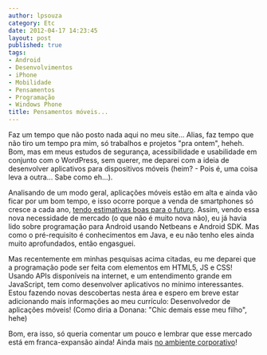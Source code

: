 ```yaml
---
author: lpsouza
category: Etc
date: 2012-04-17 14:23:45
layout: post
published: true
tags:
- Android
- Desenvolvimentos
- iPhone
- Mobilidade
- Pensamentos
- Programação
- Windows Phone
title: Pensamentos móveis...
---
```


Faz um tempo que não posto nada aqui no meu site... Alias, faz tempo que não tiro um tempo pra mim, só trabalhos e projetos "pra ontem", heheh. Bom, mas em meus estudos de segurança, acessibilidade e usabilidade em conjunto com o WordPress, sem querer, me deparei com a ideia de desenvolver aplicativos para dispositivos móveis (heim? - Pois é, uma coisa leva a outra... Sabe como eh...).

Analisando de um modo geral, aplicações móveis estão em alta e ainda vão ficar por um bom tempo, e isso ocorre porque a venda de smartphones só cresce a cada ano, [tendo estimativas boas para o futuro](http://g1.globo.com/tecnologia/noticia/2012/04/smartphones-terao-1-bilhao-de-unidades-vendidas-em-2014.html). Assim, vendo essa nova necessidade de mercado (o que não é muito nova não), eu já havia lido sobre programação para Android usando Netbeans e Android SDK. Mas como o pré-requisito é conhecimentos em Java, e eu não tenho eles ainda muito aprofundados, então engasguei.

Mas recentemente em minhas pesquisas acima citadas, eu me deparei que a programação pode ser feita com elementos em HTML5, JS e CSS! Usando APIs disponíveis na internet, e um entendimento grande em JavaScript, tem como desenvolver aplicativos no mínimo interessantes. Estou fazendo novas descobertas nesta área e espero em breve estar adicionando mais informações ao meu currículo: Desenvolvedor de aplicações móveis! (Como diria a Donana: "Chic demais esse meu filho", hehe)

Bom, era isso, só queria comentar um pouco e lembrar que esse mercado está em franca-expansão ainda! Ainda mais [no ambiente corporativo](https://olhardigital.com.br/noticia/corporacoes-se-preparam-para-explosao-de-dispositivos-pessoais-no-ambiente-de-trabalho/25292)!